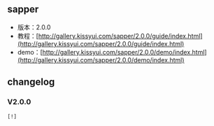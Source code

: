 ## sapper

* 版本：2.0.0
* 教程：[http://gallery.kissyui.com/sapper/2.0.0/guide/index.html](http://gallery.kissyui.com/sapper/2.0.0/guide/index.html)
* demo：[http://gallery.kissyui.com/sapper/2.0.0/demo/index.html](http://gallery.kissyui.com/sapper/2.0.0/demo/index.html)

## changelog

### V2.0.0

    [!]


